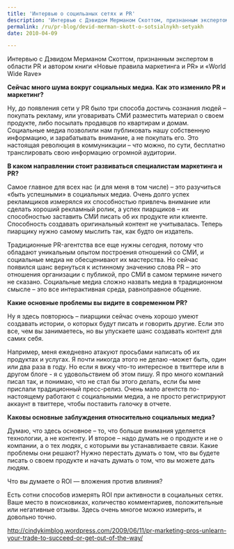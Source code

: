 ```yaml
---
title: 'Интервью о социльаных сетях и PR'
description: 'Интервью с Дэвидом Мерманом Скоттом, признанным экспертом в области PR и автором книги «Новые правила маркетинга и PR» и «World Wide Rave» Сейчас много шума вокруг социальных медиа. Как это изменило PR и маркетинг?'
permalink: /ru/pr-blog/devid-merman-skott-o-sotsialnykh-setyakh
date: 2010-04-09

---
```


Интервью с Дэвидом Мерманом Скоттом, признанным экспертом в области PR и автором книги «Новые правила маркетинга и PR» и «World Wide Rave»

<strong>Сейчас много шума вокруг социальных медиа. Как это изменило PR и маркетинг?

</strong>

Ну, до появления сети у PR было три способа достичь сознания людей – покупать рекламу, или уговаривать СМИ разместить материал о своем продукте, либо посылать продавцов по квартирам и домам. Социальные медиа позволили нам публиковать нашу собственную информацию, и зарабатывать внимание, а не покупать его. Это настоящая революция в коммуникации – что можно, по сути, бесплатно транслировать свою информацию огромной аудитории.

<strong>В каком направлении стоит развиваться специалистам маркетинга и PR? </strong>

Самое главное для всех нас (и для меня в том числе) – это разучиться «быть успешными» в социальных медиа. Очень долго успех рекламщиков измерялся их способностью привлечь внимание или сделать хороший рекламный ролик, а успех пиарщиков – их способностью заставить СМИ писать об их продукте или клиенте. Способность создавать оригинальный контент не учитывалась. Теперь пиарщику нужно самому мыслить так, как будто он издатель.

Традиционные PR-агентства все еще нужны сегодня, потому что обладают уникальным опытом построения отношений со СМИ, и социальные медиа не обесценивают их мастерства. Но сейчас появился шанс вернуться к истинному значению слова PR – это отношения организации с публикой, про СМИ в самом термине ничего не сказано. Социальные медиа сложно назвать медиа в традиционном смысле – это все интерактивная среда, равноправное общение.

<strong>Какие основные проблемы вы видите в современном PR?</strong>

Ну я здесь повторюсь – пиарщики сейчас очень хорошо умеют создавать истории, о которых будут писать и говорить другие. Если это все, чем вы занимаетесь, но вы упускаете шанс создавать контент для самих себя.

Например, меня ежедневно атакуют просьбами написать об их продуктах и услугах. Я почти никогда этого не делаю –может быть, один или два раза в году. Но если я вижу что-то интересное в твиттере или в другом блоге -  я с удовольствием об этом пишу. Я про много компаний писал так, и понимаю, что не стал бы этого делать, если бы мне прислали традиционный пресс-релиз. Очень мало агентств по-настоящему работают с социальными медиа, а не просто регистрируют аккаунт в твиттере, чтобы поставить галочку в отчете.

<strong>Каковы основные заблуждения относительно социальных медиа?</strong>

Думаю, что здесь основное – то, что больше внимания уделяется технологии, а не контенту. И второе – надо думать не о продукте и не о компании, а  о тех людях, с которыми вы устанавливаете связи.  Какие проблемы они решают?  Нужно перестать думать о том, что вы будете писать о своем продукте и начать думать о том, что вы можете дать людям.

Что вы думаете о ROI — вложения против влияния?

Есть сотни способов измерять ROI при активности в социальных сетях. Ваше место в поисковиках, количество комментариев, положительные или негативные отзывы.  Здесь очень многое можно измерить, и довольно точно.

http://cindykimblog.wordpress.com/2009/06/11/pr-marketing-pros-unlearn-your-trade-to-succeed-or-get-out-of-the-way/

